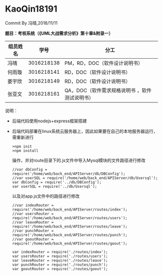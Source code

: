 # KaoQin18191
Commit By 冯晴,2018/11/11

**题目：考核系统（《UML大战需求分析》第十章&附录一）**

| 组员姓名 | 学号         | 分工                         |
| ---- | ---------- | -------------------------- |
| 冯晴   | 3016218138 | PM，RD，DOC（软件设计说明书）         |
| 何雨璇  | 3016218141 | RD，DOC（软件设计说明书）            |
| 娄宇欣  | 3016218149 | RD，DOC（软件设计说明书）            |
| 张亚文  | 3016218161 | QA，DOC（软件需求规格说明书 ，软件测试说明书） |

说明：

- 后端代码使用nodejs+express框架搭建


- 后端代码部署在linux系统云服务器上，因此如果要在自己的本地服务器运行，需重新进行

  ```
  >npm init
  >npm install
  ```

  操作，并对route目录下的.js文件中导入Mysql模块的文件路径进行修改

  ```
  //var dbConfig = require('/home/web/back_end/APIServer/db/DBConfig');
  //var userSQL = require('/home/web/back_end/APIServer/db/Usersql');
  var dbConfig = require('../db/DBConfig');
  var userSQL = require('../db/Usersql');
  ```

  以及对app.js文件中的路径进行修改

  ```
  //var indexRouter = require('/home/web/back_end/APIServer/routes/index');
  //var usersRouter = require('/home/web/back_end/APIServer/routes/users');
  //var leaveRouter = require('/home/web/back_end/APIServer/routes/leave');
  //var punchRouter = require('/home/web/back_end/APIServer/routes/punch');
  //var gooutRouter = require('/home/web/back_end/APIServer/routes/goout');

  var indexRouter = require('./routes/index');
  var usersRouter = require('./routes/users');
  var leaveRouter = require('./routes/leave');
  var punchRouter = require('./routes/punch');
  var gooutRouter = require('./routes/goout');
  ```

  ​





